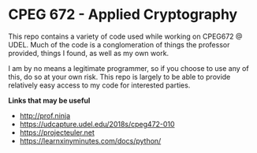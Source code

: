 # CPEG 672 - Applied Cryptography

This repo contains a variety of code used while working on CPEG672 @ UDEL.
Much of the code is a conglomeration of things the professor provided, things I found, as well as my own work.

I am by no means a legitimate programmer, so if you choose to use any of this, do so at your own risk. This repo is largely to be able to provide relatively easy access to my code for interested parties.

**Links that may be useful**
- http://prof.ninja
- https://udcapture.udel.edu/2018s/cpeg472-010
- https://projecteuler.net
- https://learnxinyminutes.com/docs/python/
